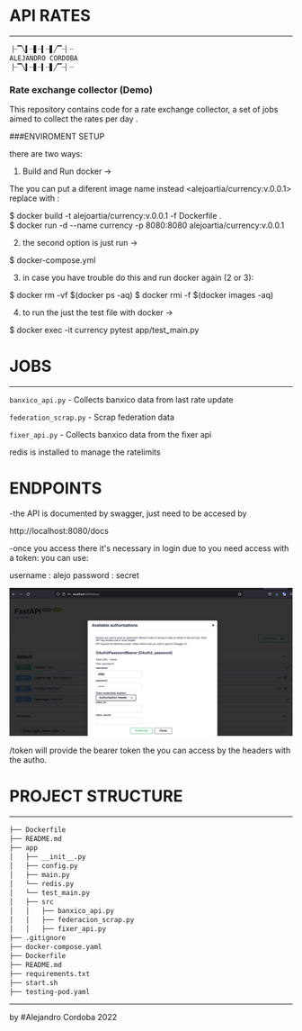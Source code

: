# API RATES
---
```
▕┈▔╲▍┈▋┈▍┈▋╱▔┈▏┈
ALEJANDRO CORDOBA
▕┈▔╲▍┈▋┈▍┈▋╱▔┈▏┈

```

### Rate exchange collector (Demo)

This repository contains code for a rate exchange collector, 
a set of jobs aimed to collect the rates per day .

###ENVIROMENT SETUP

there are two ways:

1. Build and Run docker ->

The you can put a diferent image name instead <alejoartia/currency:v.0.0.1>
replace with <name>:<tag>

$ docker build -t alejoartia/currency:v.0.0.1 -f Dockerfile .  
$ docker run -d --name currency -p 8080:8080 alejoartia/currency:v.0.0.1

2. the second option is just run ->

$ docker-compose.yml


3. in case you have trouble do this and run docker again (2 or 3):

$ docker rm -vf $(docker ps -aq) 
$ docker rmi -f $(docker images -aq)  


4. to run the just the test file with docker ->

$ docker exec -it currency pytest app/test_main.py 


# JOBS

---
`banxico_api.py` - Collects banxico data from last rate update 

`federation_scrap.py` - Scrap federation data

`fixer_api.py` - Collects banxico data from the fixer api 

redis is installed to manage the ratelimits 

# ENDPOINTS

-the API is documented by swagger, just need to be accesed by 

http://localhost:8080/docs

-once you access there it's necessary in login due to you need access with a token:
you can use:

username : alejo
password : secret

![](static/read.png)

/token will provide the bearer token the you can access by the headers with the autho.
# PROJECT STRUCTURE

---
```
├── Dockerfile
├── README.md
├── app
│   ├── __init__.py
│   ├── config.py
│   ├── main.py
│   └── redis.py
│   └── test_main.py
│   ├── src
│   │   ├── banxico_api.py
│   │   ├── federacion_scrap.py
│   │   ├── fixer_api.py
├── .gitignore
├── docker-compose.yaml
├── Dockerfile
├── README.md
├── requirements.txt
├── start.sh
├── testing-pod.yaml

```
---
by #Alejandro Cordoba 2022
